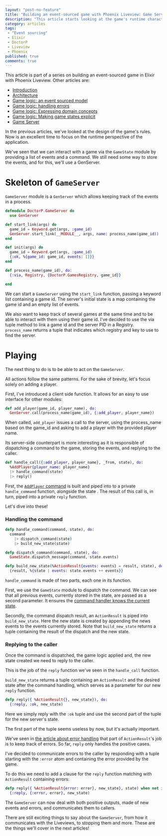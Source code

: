 ```yaml
---
layout: "post-no-feature"
title: "Building an event-sourced game with Phoenix Liveview: Game Server"
description: "This article starts looking at the game's runtime characteristics and shows how a game server can be implemented with a GenServer to store events and handle new commands."
category: articles
tags:
 - "Event sourcing"
 - Elixir
 - DoctorP
 - Liveview
 - Phoenix
published: true
comments: true
---
```


<div class="series">
    <p>This article is part of a series on building an event-sourced game in Elixir with Phoenix Liveview. Other articles are:</p>
    <ul>
        <li><a href="/articles/phoenix-liveview-event-sourced-game-intro">Introduction</a></li>
        <li><a href="/articles/phoenix-liveview-event-sourced-game-architecture">Architecture</a></li>
        <li><a href="/articles/phoenix-liveview-event-sourced-game-event-sourced-model">Game logic: an event sourced model</a></li>
        <li><a href="/articles/phoenix-liveview-event-sourced-game-handling-errors">Game logic: handling errors</a></li>
        <li><a href="/articles/phoenix-liveview-event-sourced-game-expressing-domain-concepts-in-code">Game logic: Expressing domain concepts</a></li>
        <li><a href="/articles/phoenix-liveview-event-sourced-game-making-game-states-explicit">Game logic: Making game states explicit</a></li>
        <li><a href="/articles/phoenix-liveview-event-sourced-game-game-server">Game Server</a></li>
    </ul>
</div>


In the previous articles, we've looked at the design of the game's rules. Now is an excellent time to focus on the runtime perspective of the application.

We've seen that we can interact with a game via the `GameState` module by providing a list of events and a command. We still need some way to store the events, and for this, we'll use a GenServer.

# Skeleton of `GameServer`

`GameServer` module is a `GenServer` which allows keeping track of the events in a process.

```elixir
defmodule DoctorP.GameServer do
  use GenServer

def start_link(args) do
  game_id = Keyword.get(args, :game_id)
  GenServer.start_link(__MODULE__, args, name: process_name(game_id))
end

def init(args) do
  game_id = Keyword.get(args, :game_id)
  {:ok, %{game_id: game_id, events: []}}
end

def process_name(game_id), do:
  {:via, Registry, {DoctorP.GamesRegistry, game_id}}

end
```

We can start a `GameServer` using the `start_link` function, passing a keyword list containing a game id. The server's initial state is a map containing the game id and an empty list of events.

We also want to keep track of several games at the same time and to be able to interact with them using their game id. I've decided to use the via tuple method to link a game id and the server PID in a Registry. `process_name` returns a tuple that indicates which registry and key to use to find the server.

# Playing

The next thing to do is to be able to act on the `GameServer`.

All actions follow the same patterns. For the sake of brevity, let's focus solely on adding a player.

First, I've introduced a client side function. It allows for an easy to use interface for other modules:

```elixir
def add_player(game_id, player_name), do:
  GenServer.call(process_name(game_id), {:add_player, player_name})
```

When called, `add_player` issues a call to the server, using the process_name based on the game_id and asking to add a player with the provided player name.

Its server-side counterpart is more interesting as it is responsible of dispatching a command to the game, storing the events, and replying to the caller.

```elixir
def handle_call({:add_player, player_name}, _from, state), do:
  %AddPlayer{player_name: player_name}
  |> handle_command(state)
  |> reply()
```

First, the [`AddPlayer` command](/articles/phoenix-liveview-event-sourced-game-event-sourced-model#producing-events) is built and piped into to a private `handle_command` function, alongside the state . The result of this call is, in turn, piped into a private `reply` function.

Let's dive into these!

### Handling the command

```elixir
defp handle_command(command, state), do:
  command
    |> dispatch_command(state)
    |> build_new_state(state)

defp dispatch_command(command, state), do:
  GameState.dispatch_message(command, state.events)

defp build_new_state(%ActionResult{events: events} = result, state), do:
  {result, %{state | events: state.events ++ events}}
```

`handle_command` is made of two parts, each one in its function.

First, we use the `GameState` module to dispatch the command. We can see that all previous events, currently stored in the state, are passed as a second parameter. It ensures the [command handler knows the current state](/articles/phoenix-liveview-event-sourced-game-event-sourced-model#producing-events#rebuilding-the-state).

Secondly, the command dispatch result, an `ActionResult` is piped into `build_new_state`. Here the new state is created by appending the news events to the events currently stored. Note that `build_new_state` returns a tuple containing the result of the dispatch and the new state.

### Replying to the caller

Once the command is dispatched, the game logic applied and, the new state created we need to reply to the caller.

This is the job of the `reply` function we've seen in the `handle_call` function.

`build_new_state` returns a tuple containing an `ActionResult` and the desired state after the command handling, which serves as a parameter for our new `reply` function.

```elixir
defp reply({ %ActionResult{}, new_state}), do:
  {:reply, :ok, new_state)
```

Here we simply reply with the `:ok` tuple and use the second part of the tuple for the new server's state.

The first part of the tuple seems useless by now, but it's actually important.

We've seen in [the article about error handling](/articles/phoenix-liveview-event-sourced-game-handling-errors) that part of `ActionResult`'s job is to keep track of errors. So far, `reply` only handles the positive cases.

I've decided to communicate errors to the caller by responding with a tuple starting with the `:error` atom and containing the error provided by the game.

To do this we need to add a clause for the `reply` function matching with `ActionResult` containing errors:

```elixir
defp reply({ %ActionResult{error: error}, new_state}, state) when not is_nil(error), do:
  {:reply, {:error, error}, new_state)
```

The `GameServer` can now deal with both positive outputs, made of new events and errors, and communicates them to callers.

There are still exciting things to say about the `GameServer`, from how it communicates with the Liveviews, to stopping them and more. These are the things we'll cover in the next articles!


